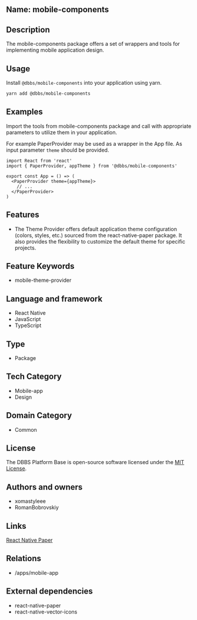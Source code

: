 ## Name: mobile-components

## Description

The mobile-components package offers a set of wrappers and tools for implementing mobile application design.

## Usage

Install `@dbbs/mobile-components` into your application using yarn.

```bash
yarn add @dbbs/mobile-components
```

## Examples

Import the tools from mobile-components package and call with appropriate parameters to utilize them in your application.

For example PaperProvider may be used as a wrapper in the App file. As input parameter `theme` should be provided.

```tsx
import React from 'react'
import { PaperProvider, appTheme } from '@dbbs/mobile-components'

export const App = () => (
  <PaperProvider theme={appTheme}>
    // ...
  </PaperProvider>
)
```

## Features

- The Theme Provider offers default application theme configuration (colors, styles, etc.) sourced from the react-native-paper package. It also provides the flexibility to customize the default theme for specific projects.

## Feature Keywords

- mobile-theme-provider

## Language and framework

- React Native
- JavaScript
- TypeScript

## Type

- Package

## Tech Category

- Mobile-app
- Design

## Domain Category

- Common

## License

The DBBS Platform Base is open-source software licensed under the [MIT License](LICENSE).

## Authors and owners

- xomastyleee
- RomanBobrovskiy

## Links

[React Native Paper](https://reactnativepaper.com/)

## Relations

- /apps/mobile-app

## External dependencies

- react-native-paper
- react-native-vector-icons
